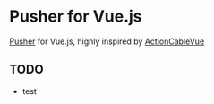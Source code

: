 # Pusher for Vue.js

[Pusher](https://pusher.com/) for Vue.js, highly inspired by [ActionCableVue](https://github.com/mclintprojects/actioncable-vue)

## TODO

- test